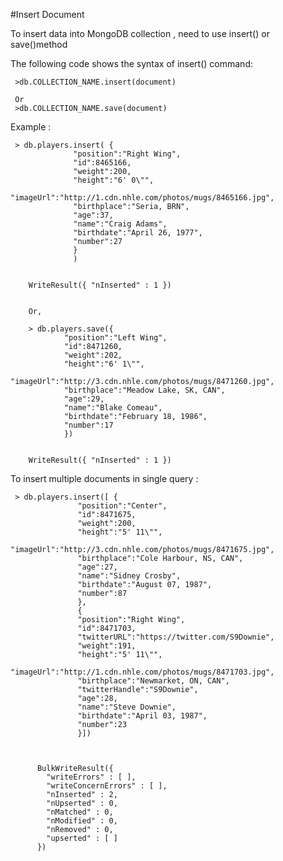 #Insert Document

To insert data into MongoDB collection , need to use insert() or save()method


The following code shows the syntax of insert() command:

     >db.COLLECTION_NAME.insert(document)

     Or
     >db.COLLECTION_NAME.save(document)

	 
Example :

     > db.players.insert( {
                  "position":"Right Wing",
                  "id":8465166,
                  "weight":200,
                  "height":"6' 0\"",
                  "imageUrl":"http://1.cdn.nhle.com/photos/mugs/8465166.jpg",
                  "birthplace":"Seria, BRN",
                  "age":37,
                  "name":"Craig Adams",
                  "birthdate":"April 26, 1977",
                  "number":27
                  }
                  )
                  
                  
        WriteResult({ "nInserted" : 1 })
		
		
		Or,
		
		> db.players.save({
                "position":"Left Wing",
                "id":8471260,
                "weight":202,
                "height":"6' 1\"",
                "imageUrl":"http://3.cdn.nhle.com/photos/mugs/8471260.jpg",
                "birthplace":"Meadow Lake, SK, CAN",
                "age":29,
                "name":"Blake Comeau",
                "birthdate":"February 18, 1986",
                "number":17
                })
                
                
        WriteResult({ "nInserted" : 1 })
		 
		 
To insert multiple documents in single query :


     > db.players.insert([ {
                   "position":"Center",
                   "id":8471675,
                   "weight":200,
                   "height":"5' 11\"",
                   "imageUrl":"http://3.cdn.nhle.com/photos/mugs/8471675.jpg",
                   "birthplace":"Cole Harbour, NS, CAN",
                   "age":27,
                   "name":"Sidney Crosby",
                   "birthdate":"August 07, 1987",
                   "number":87
                   },
                   {
                   "position":"Right Wing",
                   "id":8471703,
                   "twitterURL":"https://twitter.com/S9Downie",
                   "weight":191,
                   "height":"5' 11\"",
                   "imageUrl":"http://1.cdn.nhle.com/photos/mugs/8471703.jpg",
                   "birthplace":"Newmarket, ON, CAN",
                   "twitterHandle":"S9Downie",
                   "age":28,
                   "name":"Steve Downie",
                   "birthdate":"April 03, 1987",
                   "number":23
                   }])
                   
                   
                   
          BulkWriteResult({
	        "writeErrors" : [ ],
	        "writeConcernErrors" : [ ],
	        "nInserted" : 2,
	        "nUpserted" : 0,
	        "nMatched" : 0,
	        "nModified" : 0,
	        "nRemoved" : 0,
	        "upserted" : [ ]
          })
